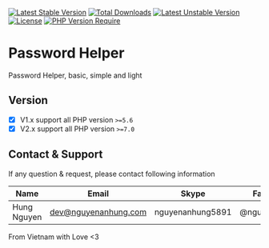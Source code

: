 [![Latest Stable Version](http://poser.pugx.org/nguyenanhung/password-helper/v)](https://packagist.org/packages/nguyenanhung/password-helper) [![Total Downloads](http://poser.pugx.org/nguyenanhung/password-helper/downloads)](https://packagist.org/packages/nguyenanhung/password-helper) [![Latest Unstable Version](http://poser.pugx.org/nguyenanhung/password-helper/v/unstable)](https://packagist.org/packages/nguyenanhung/password-helper) [![License](http://poser.pugx.org/nguyenanhung/password-helper/license)](https://packagist.org/packages/nguyenanhung/password-helper) [![PHP Version Require](http://poser.pugx.org/nguyenanhung/password-helper/require/php)](https://packagist.org/packages/nguyenanhung/password-helper)

# Password Helper

Password Helper, basic, simple and light

## Version

- [x] V1.x support all PHP version `>=5.6`
- [x] V2.x support all PHP version `>=7.0`

## Contact & Support

If any question & request, please contact following information

| Name        | Email                | Skype            | Facebook      |
|-------------|----------------------|------------------|---------------|
| Hung Nguyen | dev@nguyenanhung.com | nguyenanhung5891 | @nguyenanhung |

From Vietnam with Love <3
